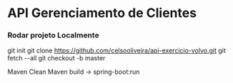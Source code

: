 # API Gerenciamento de Clientes

### Rodar projeto Localmente
git init
git clone https://github.com/celsooliveira/api-exercicio-volvo.git
git fetch --all
git checkout -b master

Maven Clean
Maven build -> spring-boot:run